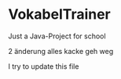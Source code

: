 # VokabelTrainer
Just a Java-Project for school

2 änderung alles kacke geh weg

I try to update this file
